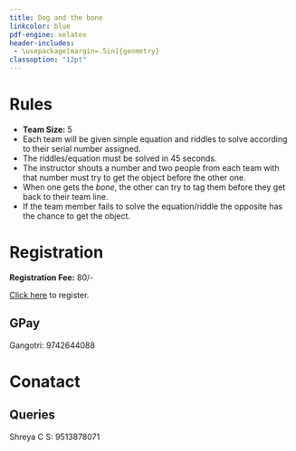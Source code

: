 ```yaml
---
title: Dog and the bone
linkcolor: blue
pdf-engine: xelatex
header-includes:
 - \usepackage[margin=.5in]{geometry}
classoption: "12pt"
---
```


# Rules

+ **Team Size:** 5
+ Each team will be given
simple equation and riddles to
solve according to their
serial number assigned.
+ The riddles/equation must be
solved in 45 seconds.
+ The instructor shouts a number
and two people from each team
with that number must try to get
the object before the other one.
+ When one gets the *bone*, the
other can try to tag them before
they get back to their team line.
+ If the team member fails to
solve the equation/riddle the
opposite has the chance to get
the object.

# Registration

**Registration Fee:** 80/-

[Click here](https://forms.gle/76huqpKVf1UUZmF29) to
register.

## GPay

Gangotri: 9742644088

# Conatact

## Queries

Shreya C S: 9513878071
